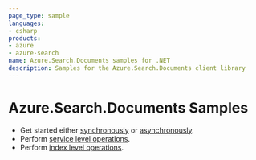 ```yaml
---
page_type: sample
languages:
- csharp
products:
- azure
- azure-search
name: Azure.Search.Documents samples for .NET
description: Samples for the Azure.Search.Documents client library
---
```


# Azure.Search.Documents Samples

- Get started either [synchronously](https://github.com/Azure/azure-sdk-for-net/blob/master/sdk/search/Azure.Search.Documents/samples/Sample01a_HelloWorld.md) or [asynchronously](https://github.com/Azure/azure-sdk-for-net/blob/master/sdk/search/Azure.Search.Documents/samples/Sample01b_HelloWorldAsync.md).
- Perform [service level operations](https://github.com/Azure/azure-sdk-for-net/blob/master/sdk/search/Azure.Search.Documents/samples/Sample02_Service.md).
- Perform [index level operations](https://github.com/Azure/azure-sdk-for-net/blob/master/sdk/search/Azure.Search.Documents/samples/Sample03_Index.md).
